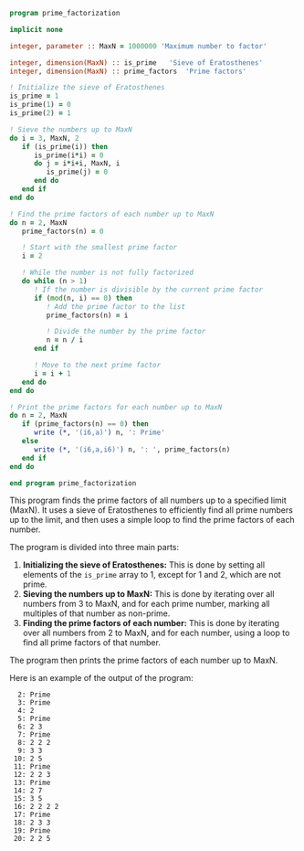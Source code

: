 ```fortran
program prime_factorization

implicit none

integer, parameter :: MaxN = 1000000 'Maximum number to factor'

integer, dimension(MaxN) :: is_prime   'Sieve of Eratosthenes'
integer, dimension(MaxN) :: prime_factors  'Prime factors'

! Initialize the sieve of Eratosthenes
is_prime = 1
is_prime(1) = 0
is_prime(2) = 1

! Sieve the numbers up to MaxN
do i = 3, MaxN, 2
   if (is_prime(i)) then
      is_prime(i*i) = 0
      do j = i*i+i, MaxN, i
         is_prime(j) = 0
      end do
   end if
end do

! Find the prime factors of each number up to MaxN
do n = 2, MaxN
   prime_factors(n) = 0

   ! Start with the smallest prime factor
   i = 2

   ! While the number is not fully factorized
   do while (n > 1)
      ! If the number is divisible by the current prime factor
      if (mod(n, i) == 0) then
         ! Add the prime factor to the list
         prime_factors(n) = i

         ! Divide the number by the prime factor
         n = n / i
      end if

      ! Move to the next prime factor
      i = i + 1
   end do
end do

! Print the prime factors for each number up to MaxN
do n = 2, MaxN
   if (prime_factors(n) == 0) then
      write (*, '(i6,a)') n, ': Prime'
   else
      write (*, '(i6,a,i6)') n, ': ', prime_factors(n)
   end if
end do

end program prime_factorization
```

This program finds the prime factors of all numbers up to a specified limit (MaxN). It uses a sieve of Eratosthenes to efficiently find all prime numbers up to the limit, and then uses a simple loop to find the prime factors of each number.

The program is divided into three main parts:

1. **Initializing the sieve of Eratosthenes:** This is done by setting all elements of the `is_prime` array to 1, except for 1 and 2, which are not prime.
2. **Sieving the numbers up to MaxN:** This is done by iterating over all numbers from 3 to MaxN, and for each prime number, marking all multiples of that number as non-prime.
3. **Finding the prime factors of each number:** This is done by iterating over all numbers from 2 to MaxN, and for each number, using a loop to find all prime factors of that number.

The program then prints the prime factors of each number up to MaxN.

Here is an example of the output of the program:

```
  2: Prime
  3: Prime
  4: 2
  5: Prime
  6: 2 3
  7: Prime
  8: 2 2 2
  9: 3 3
 10: 2 5
 11: Prime
 12: 2 2 3
 13: Prime
 14: 2 7
 15: 3 5
 16: 2 2 2 2
 17: Prime
 18: 2 3 3
 19: Prime
 20: 2 2 5
```